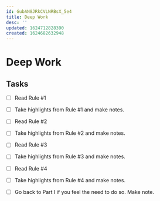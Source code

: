 ```yaml
---
id: GubAN8JRkCVLNRBsX_5e4
title: Deep Work
desc: ''
updated: 1624712828390
created: 1624682632948
---
```


# Deep Work

## Tasks
- [ ] Read Rule #1
- [ ] Take highlights from Rule #1 and make notes.
- [ ] Read Rule #2
- [ ] Take highlights from Rule #2 and make notes.
- [ ] Read Rule #3
- [ ] Take highlights from Rule #3 and make notes.
- [ ] Read Rule #4
- [ ] Take highlights from Rule #4 and make notes.
- [ ] Go back to Part I if you feel the need to do so. Make note.

